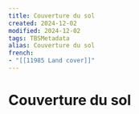 ```yaml
---
title: Couverture du sol
created: 2024-12-02
modified: 2024-12-02
tags: TBSMetadata
alias: Couverture du sol
french:
- "[[11985 Land cover]]"
---
```

# Couverture du sol
